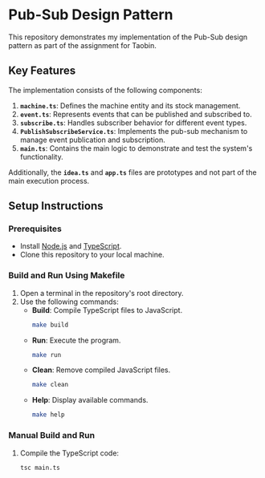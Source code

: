 # Pub-Sub Design Pattern

This repository demonstrates my implementation of the Pub-Sub design pattern as part of the assignment for Taobin.

## Key Features

The implementation consists of the following components:

1. **`machine.ts`**: Defines the machine entity and its stock management.
2. **`event.ts`**: Represents events that can be published and subscribed to.
3. **`subscribe.ts`**: Handles subscriber behavior for different event types.
4. **`PublishSubscribeService.ts`**: Implements the pub-sub mechanism to manage event publication and subscription.
5. **`main.ts`**: Contains the main logic to demonstrate and test the system's functionality.

Additionally, the **`idea.ts`** and **`app.ts`** files are prototypes and not part of the main execution process.

## Setup Instructions

### Prerequisites
- Install [Node.js](https://nodejs.org/) and [TypeScript](https://www.typescriptlang.org/).
- Clone this repository to your local machine.

### Build and Run Using Makefile
1. Open a terminal in the repository's root directory.
2. Use the following commands:
   - **Build**: Compile TypeScript files to JavaScript.
     ```bash
     make build
     ```
   - **Run**: Execute the program.
     ```bash
     make run
     ```
   - **Clean**: Remove compiled JavaScript files.
     ```bash
     make clean
     ```
   - **Help**: Display available commands.
     ```bash
     make help
     ```

### Manual Build and Run
1. Compile the TypeScript code:
   ```bash
   tsc main.ts
